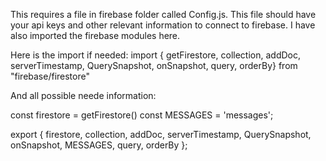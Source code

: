 This requires a file in firebase folder called Config.js. This file should have your api keys and other relevant information to connect to firebase. I have also imported the firebase modules here.

Here is the import if needed:
import { getFirestore, collection, addDoc, serverTimestamp, QuerySnapshot, onSnapshot, query, orderBy} from "firebase/firestore"

And all possible neede information:

const firestore = getFirestore()
const MESSAGES = 'messages';

export {
    firestore,
    collection,
    addDoc,
    serverTimestamp,
    QuerySnapshot, 
    onSnapshot,
    MESSAGES,
    query,
    orderBy
};
